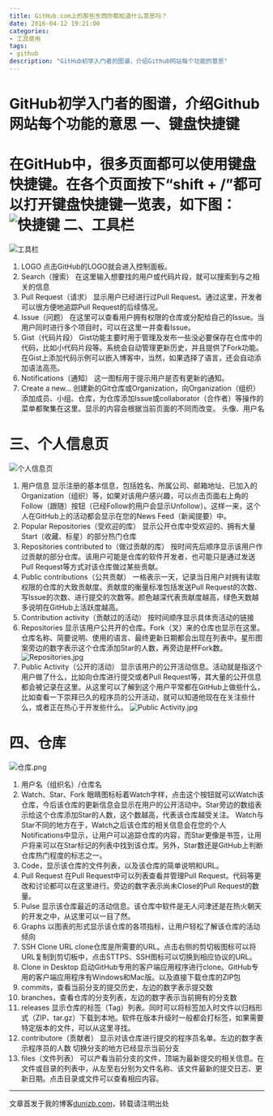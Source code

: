 ```yaml
---
title: GitHub.com上的那些东西你都知道什么意思吗？
date: 2016-04-12 19:21:00
categories:
- 工具使用
tags:
- github
description: "GitHub初学入门者的图谱，介绍Github网站每个功能的意思"
---
```


GitHub初学入门者的图谱，介绍Github网站每个功能的意思
一、键盘快捷键
=============================
在GitHub中，很多页面都可以使用键盘快捷键。在各个页面按下“shift + /”都可以打开键盘快捷键一览表，如下图：
![快捷键](//upload-images.jianshu.io/upload_images/68937-f03295a35e56efb1.png?imageMogr2/auto-orient/strip%7CimageView2/2/w/1240)
二、工具栏
============================
![工具栏](//upload-images.jianshu.io/upload_images/68937-77b5601e45776669.png?imageMogr2/auto-orient/strip%7CimageView2/2/w/1240)
1. LOGO
点击GitHub的LOGO就会进入控制面板。
2. Search（搜索）
在这里输入想要找的用户或代码片段，就可以搜索到与之相关的信息
3. Pull Request（请求）
显示用户已经进行过Pull Request。通过这里，开发者可以很方便地追踪Pull Request的后续情况。
4. Issue（问题）
在这里可以查看用户拥有权限的仓库或分配给自己的Issue。当用户同时进行多个项目时，可以在这里一并查看Issue。
5. Gist（代码片段）
Gist功能主要时用于管理及发布一些没必要保存在仓库中的代码，比如小代码片段等。系统会自动管理更新历史，并且提供了Fork功能。在Gist上添加代码示例可以嵌入博客中，当然，如果选择了语言，还会自动添加语法高亮。
6. Notifications（通知）
这一图标用于提示用户是否有更新的通知。
7. Create a new...
创建新的Git仓库或Organization，向Organization（组织）添加成员、小组、仓库，为仓库添加Issue或collaborator（合作者）等操作的菜单都聚集在这里。显示的内容会根据当前页面的不同而改变。
头像、用户名

三、个人信息页
==================================
![个人信息页](//upload-images.jianshu.io/upload_images/68937-61da617ae12363b1.png?imageMogr2/auto-orient/strip%7CimageView2/2/w/1240)
1. 用户信息
显示注册的基本信息，包括姓名、所属公司、邮箱地址、已加入的Organization（组织）等，如果对该用户感兴趣，可以点击页面右上角的Follow（跟随）按钮（已经Follow的用户会显示Unfollow）。这样一来，这个人在GitHub上的活动都会显示在您的News Feed（新闻提要）中。
2. Popular Repositories（受欢迎的库）
显示公开仓库中受欢迎的、拥有大量Start（收藏、标星）的部分热门仓库
3. Repositories contributed to（做过贡献的库）
按时间先后顺序显示该用户作过贡献的部分仓库。该用户可能是仓库的软件开发者，也可能只是通过发送Pull Request等方式对该仓库做过某些贡献。
4. Public contributions（公共贡献）
一格表示一天，记录当日用户对拥有读取权限的仓库的大致贡献度。贡献度的衡量标准包括发送Pull Request的次数、写Issue的次数、进行提交的次数等。颜色越深代表贡献度越高，绿色天数越多说明在GitHub上活跃度越高。
5. Contribution activity（贡献过的活动）
按时间顺序显示具体贡活动的链接
6. Repositories
显示该用户公共开的仓库。Fork（叉）来的仓库也显示在这里。
仓库名称、简要说明、使用的语言、最终更新日期都会出现在列表中。星形图案旁边的数字表示这个仓库添加Star的人数，再旁边是杯Fork数。
![Repositories.jpg](//upload-images.jianshu.io/upload_images/68937-c58092648eeefae8.jpg?imageMogr2/auto-orient/strip%7CimageView2/2/w/1240)
7. Public Activity（公开的活动）
显示该用户的公开活动信息。活动就是指这个用户做了什么，比如向仓库进行提交或者Pull Request等，其大量的公开信息都会被记录在这里。从这里可以了解到这个用户平常都在GitHub上做些什么，比如查看一下崇拜已久的程序员的公开活动，就可以知道他现在在关注些什么，或者正在热心于开发些什么。
![Public Activity.jpg](//upload-images.jianshu.io/upload_images/68937-3c2ef6d36d25aa41.jpg?imageMogr2/auto-orient/strip%7CimageView2/2/w/1240)

四、仓库
==============================
![仓库.png](//upload-images.jianshu.io/upload_images/68937-a07a435bb3d5f12d.png?imageMogr2/auto-orient/strip%7CimageView2/2/w/1240)
1. 用户名（组织名）/仓库名
2. Watch、Star、Fork
眼睛图标标着Watch字样，点击这个按钮就可以Watch该仓库，今后该仓库的更新信息会显示在用户的公开活动中。Star旁边的数组表示给这个仓库添加Star的人数，这个数越高，代表该仓库越受关注。
Watch与Star不同的地方在于，Watch之后该仓库的相关信息会在您的个人Notifications中显示，让用户可以追踪仓库的内容，而Star更像是书签，让用户将来可以在Star标记的列表中找到该仓库。另外，Star数还是GitHub上判断仓库热门程度的标志之一。
3. Code，显示该仓库的文件列表，以及该仓库的简单说明和URL。
4. Pull Request
在Pull Request中可以列表查看并管理Pull Request。代码等更改和讨论都可以在这里进行。旁边的数字表示尚未Close的Pull Request的数量。
5. Pulse
显示该仓库最近的活动信息。该仓库中软件是无人问津还是在热火朝天的开发之中，从这里可以一目了然。
6. Graphs
以图表的形式显示该仓库的各项指标，让用户轻松了解该仓库的活动倾向
7. SSH Clone URL
clone仓库是所需要的URL。点击右侧的剪切板图标可以将URL复制到剪切板中，点击STTPS、SSH图标可以切换到相应协议的URL。
8. Clone in Desktop
启动GitHub专用的客户端应用程序进行clone。GitHub专用的客户端应用程序有Windows和Mac版。以及直接下载仓库的ZIP包
9. commits，查看当前分支的提交历史，左边的数字表示提交数
10. branches，查看仓库的分支列表，左边的数字表示当前拥有的分支数
11. releases
显示仓库的标签（Tag）列表。同时可以将标签加入时文件以归档形式（ZIP、tar.gz）下载到本地。软件在版本升级时一般都会打标签，如果需要特定版本的文件，可以从这里寻找。
12. contributore（贡献者）
显示对该仓库进行提交的程序员名单。左边的数字表示程序员的人数
切换分支的地方已经显示当前分支
13. files（文件列表）
可以产看当前分支的文件，顶端为最新提交的相关信息。在文件或目录的列表中，从左至右分别为文件名称、该文件最新的提交日志、更新日期。点击目录或文件可以查看相应内容。

******************************************
文章首发于我的博客[dunizb.com](//dunizb.com)，转载请注明出处